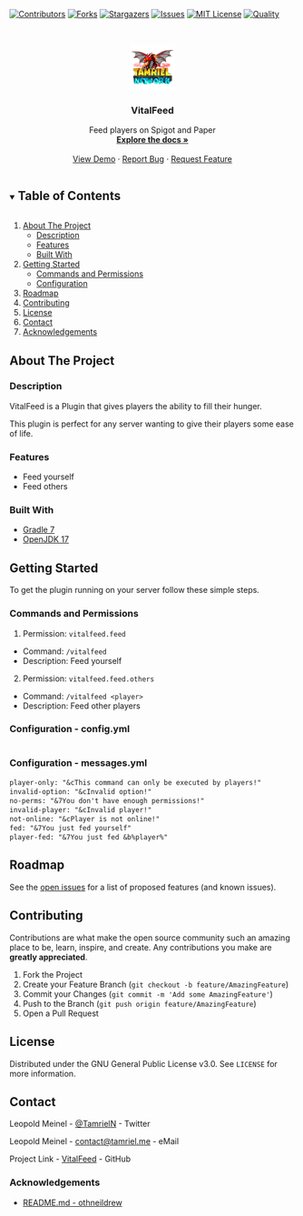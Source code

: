 <!-- PROJECT SHIELDS -->
[![Contributors][contributors-shield]][contributors-url]
[![Forks][forks-shield]][forks-url]
[![Stargazers][stars-shield]][stars-url]
[![Issues][issues-shield]][issues-url]
[![MIT License][license-shield]][license-url]
[![Quality][quality-shield]][quality-url]

<!-- PROJECT LOGO -->
<!--suppress ALL -->
<br />
<p align="center">
  <a href="https://github.com/TamrielNetwork/VitalFeed">
    <img src="images/logo.png" alt="Logo" width="80" height="80">
  </a>

<h3 align="center">VitalFeed</h3>

  <p align="center">
    Feed players on Spigot and Paper
    <br />
    <a href="https://github.com/TamrielNetwork/VitalFeed"><strong>Explore the docs »</strong></a>
    <br />
    <br />
    <a href="https://github.com/TamrielNetwork/VitalFeed">View Demo</a>
    ·
    <a href="https://github.com/TamrielNetwork/VitalFeed/issues">Report Bug</a>
    ·
    <a href="https://github.com/TamrielNetwork/VitalFeed/issues">Request Feature</a>
  </p>

<!-- TABLE OF CONTENTS -->
<details open="open">
  <summary><h2 style="display: inline-block">Table of Contents</h2></summary>
  <ol>
    <li>
      <a href="#about-the-project">About The Project</a>
      <ul>
        <li><a href="#description">Description</a></li>
        <li><a href="#features">Features</a></li>
        <li><a href="#built-with">Built With</a></li>
      </ul>
    </li>
    <li>
      <a href="#getting-started">Getting Started</a>
      <ul>
        <li><a href="#commands-and-permissions">Commands and Permissions</a></li>
        <li><a href="#configuration">Configuration</a></li>
      </ul>
    </li>
    <li><a href="#roadmap">Roadmap</a></li>
    <li><a href="#contributing">Contributing</a></li>
    <li><a href="#license">License</a></li>
    <li><a href="#contact">Contact</a></li>
    <li><a href="#acknowledgements">Acknowledgements</a></li>
  </ol>
</details>

<!-- ABOUT THE PROJECT -->

## About The Project

### Description

VitalFeed is a  Plugin that gives players the ability to fill their hunger.

This plugin is perfect for any server wanting to give their players some ease of life.

### Features

* Feed yourself
* Feed others

### Built With

* [Gradle 7](https://docs.gradle.org/7.4/release-notes.html)
* [OpenJDK 17](https://openjdk.java.net/projects/jdk/17/)

<!-- GETTING STARTED -->

## Getting Started

To get the plugin running on your server follow these simple steps.

### Commands and Permissions

1. Permission: `vitalfeed.feed`

* Command: `/vitalfeed`
* Description: Feed yourself

2. Permission: `vitalfeed.feed.others`

* Command: `/vitalfeed <player>`
* Description: Feed other players

### Configuration - config.yml

```
```

### Configuration - messages.yml

```
player-only: "&cThis command can only be executed by players!"
invalid-option: "&cInvalid option!"
no-perms: "&7You don't have enough permissions!"
invalid-player: "&cInvalid player!"
not-online: "&cPlayer is not online!"
fed: "&7You just fed yourself"
player-fed: "&7You just fed &b%player%"
```

<!-- ROADMAP -->

## Roadmap

See the [open issues](https://github.com/TamrielNetwork/VitalFeed/issues) for a list of proposed features (and known
issues).

<!-- CONTRIBUTING -->

## Contributing

Contributions are what make the open source community such an amazing place to be, learn, inspire, and create. Any
contributions you make are **greatly appreciated**.

1. Fork the Project
2. Create your Feature Branch (`git checkout -b feature/AmazingFeature`)
3. Commit your Changes (`git commit -m 'Add some AmazingFeature'`)
4. Push to the Branch (`git push origin feature/AmazingFeature`)
5. Open a Pull Request

<!-- LICENSE -->

## License

Distributed under the GNU General Public License v3.0. See `LICENSE` for more information.

<!-- CONTACT -->

## Contact

Leopold Meinel - [@TamrielN](https://twitter.com/TamrielN) - Twitter

Leopold Meinel - [contact@tamriel.me](mailto:contact@tamriel.me) - eMail

Project Link - [VitalFeed](https://github.com/TamrielNetwork/VitalFeed) - GitHub

<!-- ACKNOWLEDGEMENTS -->

### Acknowledgements

* [README.md - othneildrew](https://github.com/othneildrew/Best-README-Template)

<!-- MARKDOWN LINKS & IMAGES -->

[contributors-shield]: https://img.shields.io/github/contributors-anon/TamrielNetwork/VitalFeed?style=for-the-badge

[contributors-url]: https://github.com/TamrielNetwork/VitalFeed/graphs/contributors

[forks-shield]: https://img.shields.io/github/forks/TamrielNetwork/VitalFeed?label=Forks&style=for-the-badge

[forks-url]: https://github.com/TamrielNetwork/VitalFeed/network/members

[stars-shield]: https://img.shields.io/github/stars/TamrielNetwork/VitalFeed?style=for-the-badge

[stars-url]: https://github.com/TamrielNetwork/VitalFeed/stargazers

[issues-shield]: https://img.shields.io/github/issues/TamrielNetwork/VitalFeed?style=for-the-badge

[issues-url]: https://github.com/TamrielNetwork/VitalFeed/issues

[license-shield]: https://img.shields.io/github/license/TamrielNetwork/VitalFeed?style=for-the-badge

[license-url]: https://github.com/TamrielNetwork/VitalFeed/blob/main/LICENSE

[quality-shield]: https://img.shields.io/codefactor/grade/github/TamrielNetwork/VitalFeed?style=for-the-badge

[quality-url]: https://www.codefactor.io/repository/github/TamrielNetwork/VitalFeed
